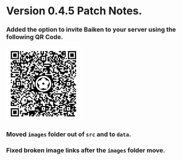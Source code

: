 # Version 0.4.5 Patch Notes.

### Added the option to invite Baiken to your server using the following QR Code. 

<img src="../data/images/baiken_qr.png" width="200" height="200"/>

### Moved `images` folder out of `src` and to `data`.

### Fixed broken image links after the `images` folder move.